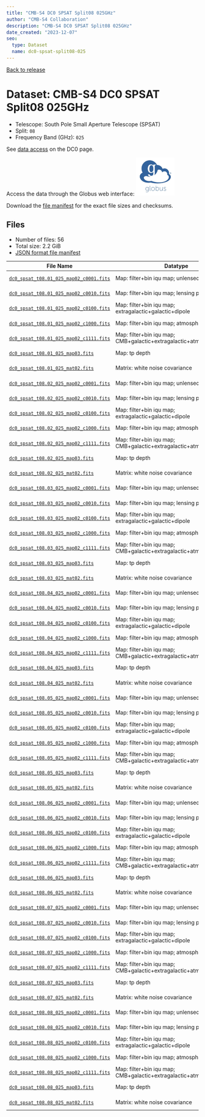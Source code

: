 ```yaml
---
title: "CMB-S4 DC0 SPSAT Split08 025GHz"
author: "CMB-S4 Collaboration"
description: "CMB-S4 DC0 SPSAT Split08 025GHz"
date_created: "2023-12-07"
seo:
  type: Dataset
  name: dc0-spsat-split08-025
---
```


[Back to release](./dc0.html#datasets)

# Dataset: CMB-S4 DC0 SPSAT Split08 025GHz

- Telescope: South Pole Small Aperture Telescope (SPSAT)
- Split: `08`
- Frequency Band (GHz): `025`

See [data access](./dc0.html#data-access) on the DC0 page.

Access the data through the Globus web interface: [![Download via Globus](images/globus-logo.png)](https://app.globus.org/file-manager?origin_id=c9dc477a-3db5-4946-874d-a5dc7efcabcf&origin_path=%2Fdatareleases%2Fdc0%2Fmission%2Fspsat%2Fsplit08%2F025%2F)

Download the [file manifest](https://g-9fdb0b.6b7bd8.0ec8.data.globus.org/datareleases/dc0/mission/spsat/split08/025/manifest.json) for the exact file sizes and checksums.

## Files

- Number of files: 56
- Total size: 2.2 GiB
- [JSON format file manifest](https://g-9fdb0b.6b7bd8.0ec8.data.globus.org/datareleases/dc0/mission/spsat/split08/025/manifest.json)

|                                                                                File Name                                                                                 |                               Datatype                               |   Size   |
| ------------------------------------------------------------------------------------------------------------------------------------------------------------------------ | -------------------------------------------------------------------- | -------- |
| [`dc0_spsat_t08.01_025_map02_c0001.fits`](https://g-9fdb0b.6b7bd8.0ec8.data.globus.org/datareleases/dc0/mission/spsat/split08/025/dc0_spsat_t08.01_025_map02_c0001.fits) | Map: filter+bin iqu map; unlensed primary CMB                        | 36.0 MiB |
| [`dc0_spsat_t08.01_025_map02_c0010.fits`](https://g-9fdb0b.6b7bd8.0ec8.data.globus.org/datareleases/dc0/mission/spsat/split08/025/dc0_spsat_t08.01_025_map02_c0010.fits) | Map: filter+bin iqu map; lensing perturbation                        | 36.0 MiB |
| [`dc0_spsat_t08.01_025_map02_c0100.fits`](https://g-9fdb0b.6b7bd8.0ec8.data.globus.org/datareleases/dc0/mission/spsat/split08/025/dc0_spsat_t08.01_025_map02_c0100.fits) | Map: filter+bin iqu map; extragalactic+galactic+dipole               | 36.0 MiB |
| [`dc0_spsat_t08.01_025_map02_c1000.fits`](https://g-9fdb0b.6b7bd8.0ec8.data.globus.org/datareleases/dc0/mission/spsat/split08/025/dc0_spsat_t08.01_025_map02_c1000.fits) | Map: filter+bin iqu map; atmosphere+noise                            | 36.0 MiB |
| [`dc0_spsat_t08.01_025_map02_c1111.fits`](https://g-9fdb0b.6b7bd8.0ec8.data.globus.org/datareleases/dc0/mission/spsat/split08/025/dc0_spsat_t08.01_025_map02_c1111.fits) | Map: filter+bin iqu map; CMB+galactic+extragalactic+atmosphere+noise | 36.0 MiB |
| [`dc0_spsat_t08.01_025_map03.fits`](https://g-9fdb0b.6b7bd8.0ec8.data.globus.org/datareleases/dc0/mission/spsat/split08/025/dc0_spsat_t08.01_025_map03.fits)             | Map: tp depth                                                        | 24.0 MiB |
| [`dc0_spsat_t08.01_025_mat02.fits`](https://g-9fdb0b.6b7bd8.0ec8.data.globus.org/datareleases/dc0/mission/spsat/split08/025/dc0_spsat_t08.01_025_mat02.fits)             | Matrix: white noise covariance                                       | 72.0 MiB |
| [`dc0_spsat_t08.02_025_map02_c0001.fits`](https://g-9fdb0b.6b7bd8.0ec8.data.globus.org/datareleases/dc0/mission/spsat/split08/025/dc0_spsat_t08.02_025_map02_c0001.fits) | Map: filter+bin iqu map; unlensed primary CMB                        | 36.0 MiB |
| [`dc0_spsat_t08.02_025_map02_c0010.fits`](https://g-9fdb0b.6b7bd8.0ec8.data.globus.org/datareleases/dc0/mission/spsat/split08/025/dc0_spsat_t08.02_025_map02_c0010.fits) | Map: filter+bin iqu map; lensing perturbation                        | 36.0 MiB |
| [`dc0_spsat_t08.02_025_map02_c0100.fits`](https://g-9fdb0b.6b7bd8.0ec8.data.globus.org/datareleases/dc0/mission/spsat/split08/025/dc0_spsat_t08.02_025_map02_c0100.fits) | Map: filter+bin iqu map; extragalactic+galactic+dipole               | 36.0 MiB |
| [`dc0_spsat_t08.02_025_map02_c1000.fits`](https://g-9fdb0b.6b7bd8.0ec8.data.globus.org/datareleases/dc0/mission/spsat/split08/025/dc0_spsat_t08.02_025_map02_c1000.fits) | Map: filter+bin iqu map; atmosphere+noise                            | 36.0 MiB |
| [`dc0_spsat_t08.02_025_map02_c1111.fits`](https://g-9fdb0b.6b7bd8.0ec8.data.globus.org/datareleases/dc0/mission/spsat/split08/025/dc0_spsat_t08.02_025_map02_c1111.fits) | Map: filter+bin iqu map; CMB+galactic+extragalactic+atmosphere+noise | 36.0 MiB |
| [`dc0_spsat_t08.02_025_map03.fits`](https://g-9fdb0b.6b7bd8.0ec8.data.globus.org/datareleases/dc0/mission/spsat/split08/025/dc0_spsat_t08.02_025_map03.fits)             | Map: tp depth                                                        | 24.0 MiB |
| [`dc0_spsat_t08.02_025_mat02.fits`](https://g-9fdb0b.6b7bd8.0ec8.data.globus.org/datareleases/dc0/mission/spsat/split08/025/dc0_spsat_t08.02_025_mat02.fits)             | Matrix: white noise covariance                                       | 72.0 MiB |
| [`dc0_spsat_t08.03_025_map02_c0001.fits`](https://g-9fdb0b.6b7bd8.0ec8.data.globus.org/datareleases/dc0/mission/spsat/split08/025/dc0_spsat_t08.03_025_map02_c0001.fits) | Map: filter+bin iqu map; unlensed primary CMB                        | 36.0 MiB |
| [`dc0_spsat_t08.03_025_map02_c0010.fits`](https://g-9fdb0b.6b7bd8.0ec8.data.globus.org/datareleases/dc0/mission/spsat/split08/025/dc0_spsat_t08.03_025_map02_c0010.fits) | Map: filter+bin iqu map; lensing perturbation                        | 36.0 MiB |
| [`dc0_spsat_t08.03_025_map02_c0100.fits`](https://g-9fdb0b.6b7bd8.0ec8.data.globus.org/datareleases/dc0/mission/spsat/split08/025/dc0_spsat_t08.03_025_map02_c0100.fits) | Map: filter+bin iqu map; extragalactic+galactic+dipole               | 36.0 MiB |
| [`dc0_spsat_t08.03_025_map02_c1000.fits`](https://g-9fdb0b.6b7bd8.0ec8.data.globus.org/datareleases/dc0/mission/spsat/split08/025/dc0_spsat_t08.03_025_map02_c1000.fits) | Map: filter+bin iqu map; atmosphere+noise                            | 36.0 MiB |
| [`dc0_spsat_t08.03_025_map02_c1111.fits`](https://g-9fdb0b.6b7bd8.0ec8.data.globus.org/datareleases/dc0/mission/spsat/split08/025/dc0_spsat_t08.03_025_map02_c1111.fits) | Map: filter+bin iqu map; CMB+galactic+extragalactic+atmosphere+noise | 36.0 MiB |
| [`dc0_spsat_t08.03_025_map03.fits`](https://g-9fdb0b.6b7bd8.0ec8.data.globus.org/datareleases/dc0/mission/spsat/split08/025/dc0_spsat_t08.03_025_map03.fits)             | Map: tp depth                                                        | 24.0 MiB |
| [`dc0_spsat_t08.03_025_mat02.fits`](https://g-9fdb0b.6b7bd8.0ec8.data.globus.org/datareleases/dc0/mission/spsat/split08/025/dc0_spsat_t08.03_025_mat02.fits)             | Matrix: white noise covariance                                       | 72.0 MiB |
| [`dc0_spsat_t08.04_025_map02_c0001.fits`](https://g-9fdb0b.6b7bd8.0ec8.data.globus.org/datareleases/dc0/mission/spsat/split08/025/dc0_spsat_t08.04_025_map02_c0001.fits) | Map: filter+bin iqu map; unlensed primary CMB                        | 36.0 MiB |
| [`dc0_spsat_t08.04_025_map02_c0010.fits`](https://g-9fdb0b.6b7bd8.0ec8.data.globus.org/datareleases/dc0/mission/spsat/split08/025/dc0_spsat_t08.04_025_map02_c0010.fits) | Map: filter+bin iqu map; lensing perturbation                        | 36.0 MiB |
| [`dc0_spsat_t08.04_025_map02_c0100.fits`](https://g-9fdb0b.6b7bd8.0ec8.data.globus.org/datareleases/dc0/mission/spsat/split08/025/dc0_spsat_t08.04_025_map02_c0100.fits) | Map: filter+bin iqu map; extragalactic+galactic+dipole               | 36.0 MiB |
| [`dc0_spsat_t08.04_025_map02_c1000.fits`](https://g-9fdb0b.6b7bd8.0ec8.data.globus.org/datareleases/dc0/mission/spsat/split08/025/dc0_spsat_t08.04_025_map02_c1000.fits) | Map: filter+bin iqu map; atmosphere+noise                            | 36.0 MiB |
| [`dc0_spsat_t08.04_025_map02_c1111.fits`](https://g-9fdb0b.6b7bd8.0ec8.data.globus.org/datareleases/dc0/mission/spsat/split08/025/dc0_spsat_t08.04_025_map02_c1111.fits) | Map: filter+bin iqu map; CMB+galactic+extragalactic+atmosphere+noise | 36.0 MiB |
| [`dc0_spsat_t08.04_025_map03.fits`](https://g-9fdb0b.6b7bd8.0ec8.data.globus.org/datareleases/dc0/mission/spsat/split08/025/dc0_spsat_t08.04_025_map03.fits)             | Map: tp depth                                                        | 24.0 MiB |
| [`dc0_spsat_t08.04_025_mat02.fits`](https://g-9fdb0b.6b7bd8.0ec8.data.globus.org/datareleases/dc0/mission/spsat/split08/025/dc0_spsat_t08.04_025_mat02.fits)             | Matrix: white noise covariance                                       | 72.0 MiB |
| [`dc0_spsat_t08.05_025_map02_c0001.fits`](https://g-9fdb0b.6b7bd8.0ec8.data.globus.org/datareleases/dc0/mission/spsat/split08/025/dc0_spsat_t08.05_025_map02_c0001.fits) | Map: filter+bin iqu map; unlensed primary CMB                        | 36.0 MiB |
| [`dc0_spsat_t08.05_025_map02_c0010.fits`](https://g-9fdb0b.6b7bd8.0ec8.data.globus.org/datareleases/dc0/mission/spsat/split08/025/dc0_spsat_t08.05_025_map02_c0010.fits) | Map: filter+bin iqu map; lensing perturbation                        | 36.0 MiB |
| [`dc0_spsat_t08.05_025_map02_c0100.fits`](https://g-9fdb0b.6b7bd8.0ec8.data.globus.org/datareleases/dc0/mission/spsat/split08/025/dc0_spsat_t08.05_025_map02_c0100.fits) | Map: filter+bin iqu map; extragalactic+galactic+dipole               | 36.0 MiB |
| [`dc0_spsat_t08.05_025_map02_c1000.fits`](https://g-9fdb0b.6b7bd8.0ec8.data.globus.org/datareleases/dc0/mission/spsat/split08/025/dc0_spsat_t08.05_025_map02_c1000.fits) | Map: filter+bin iqu map; atmosphere+noise                            | 36.0 MiB |
| [`dc0_spsat_t08.05_025_map02_c1111.fits`](https://g-9fdb0b.6b7bd8.0ec8.data.globus.org/datareleases/dc0/mission/spsat/split08/025/dc0_spsat_t08.05_025_map02_c1111.fits) | Map: filter+bin iqu map; CMB+galactic+extragalactic+atmosphere+noise | 36.0 MiB |
| [`dc0_spsat_t08.05_025_map03.fits`](https://g-9fdb0b.6b7bd8.0ec8.data.globus.org/datareleases/dc0/mission/spsat/split08/025/dc0_spsat_t08.05_025_map03.fits)             | Map: tp depth                                                        | 24.0 MiB |
| [`dc0_spsat_t08.05_025_mat02.fits`](https://g-9fdb0b.6b7bd8.0ec8.data.globus.org/datareleases/dc0/mission/spsat/split08/025/dc0_spsat_t08.05_025_mat02.fits)             | Matrix: white noise covariance                                       | 72.0 MiB |
| [`dc0_spsat_t08.06_025_map02_c0001.fits`](https://g-9fdb0b.6b7bd8.0ec8.data.globus.org/datareleases/dc0/mission/spsat/split08/025/dc0_spsat_t08.06_025_map02_c0001.fits) | Map: filter+bin iqu map; unlensed primary CMB                        | 36.0 MiB |
| [`dc0_spsat_t08.06_025_map02_c0010.fits`](https://g-9fdb0b.6b7bd8.0ec8.data.globus.org/datareleases/dc0/mission/spsat/split08/025/dc0_spsat_t08.06_025_map02_c0010.fits) | Map: filter+bin iqu map; lensing perturbation                        | 36.0 MiB |
| [`dc0_spsat_t08.06_025_map02_c0100.fits`](https://g-9fdb0b.6b7bd8.0ec8.data.globus.org/datareleases/dc0/mission/spsat/split08/025/dc0_spsat_t08.06_025_map02_c0100.fits) | Map: filter+bin iqu map; extragalactic+galactic+dipole               | 36.0 MiB |
| [`dc0_spsat_t08.06_025_map02_c1000.fits`](https://g-9fdb0b.6b7bd8.0ec8.data.globus.org/datareleases/dc0/mission/spsat/split08/025/dc0_spsat_t08.06_025_map02_c1000.fits) | Map: filter+bin iqu map; atmosphere+noise                            | 36.0 MiB |
| [`dc0_spsat_t08.06_025_map02_c1111.fits`](https://g-9fdb0b.6b7bd8.0ec8.data.globus.org/datareleases/dc0/mission/spsat/split08/025/dc0_spsat_t08.06_025_map02_c1111.fits) | Map: filter+bin iqu map; CMB+galactic+extragalactic+atmosphere+noise | 36.0 MiB |
| [`dc0_spsat_t08.06_025_map03.fits`](https://g-9fdb0b.6b7bd8.0ec8.data.globus.org/datareleases/dc0/mission/spsat/split08/025/dc0_spsat_t08.06_025_map03.fits)             | Map: tp depth                                                        | 24.0 MiB |
| [`dc0_spsat_t08.06_025_mat02.fits`](https://g-9fdb0b.6b7bd8.0ec8.data.globus.org/datareleases/dc0/mission/spsat/split08/025/dc0_spsat_t08.06_025_mat02.fits)             | Matrix: white noise covariance                                       | 72.0 MiB |
| [`dc0_spsat_t08.07_025_map02_c0001.fits`](https://g-9fdb0b.6b7bd8.0ec8.data.globus.org/datareleases/dc0/mission/spsat/split08/025/dc0_spsat_t08.07_025_map02_c0001.fits) | Map: filter+bin iqu map; unlensed primary CMB                        | 36.0 MiB |
| [`dc0_spsat_t08.07_025_map02_c0010.fits`](https://g-9fdb0b.6b7bd8.0ec8.data.globus.org/datareleases/dc0/mission/spsat/split08/025/dc0_spsat_t08.07_025_map02_c0010.fits) | Map: filter+bin iqu map; lensing perturbation                        | 36.0 MiB |
| [`dc0_spsat_t08.07_025_map02_c0100.fits`](https://g-9fdb0b.6b7bd8.0ec8.data.globus.org/datareleases/dc0/mission/spsat/split08/025/dc0_spsat_t08.07_025_map02_c0100.fits) | Map: filter+bin iqu map; extragalactic+galactic+dipole               | 36.0 MiB |
| [`dc0_spsat_t08.07_025_map02_c1000.fits`](https://g-9fdb0b.6b7bd8.0ec8.data.globus.org/datareleases/dc0/mission/spsat/split08/025/dc0_spsat_t08.07_025_map02_c1000.fits) | Map: filter+bin iqu map; atmosphere+noise                            | 36.0 MiB |
| [`dc0_spsat_t08.07_025_map02_c1111.fits`](https://g-9fdb0b.6b7bd8.0ec8.data.globus.org/datareleases/dc0/mission/spsat/split08/025/dc0_spsat_t08.07_025_map02_c1111.fits) | Map: filter+bin iqu map; CMB+galactic+extragalactic+atmosphere+noise | 36.0 MiB |
| [`dc0_spsat_t08.07_025_map03.fits`](https://g-9fdb0b.6b7bd8.0ec8.data.globus.org/datareleases/dc0/mission/spsat/split08/025/dc0_spsat_t08.07_025_map03.fits)             | Map: tp depth                                                        | 24.0 MiB |
| [`dc0_spsat_t08.07_025_mat02.fits`](https://g-9fdb0b.6b7bd8.0ec8.data.globus.org/datareleases/dc0/mission/spsat/split08/025/dc0_spsat_t08.07_025_mat02.fits)             | Matrix: white noise covariance                                       | 72.0 MiB |
| [`dc0_spsat_t08.08_025_map02_c0001.fits`](https://g-9fdb0b.6b7bd8.0ec8.data.globus.org/datareleases/dc0/mission/spsat/split08/025/dc0_spsat_t08.08_025_map02_c0001.fits) | Map: filter+bin iqu map; unlensed primary CMB                        | 36.0 MiB |
| [`dc0_spsat_t08.08_025_map02_c0010.fits`](https://g-9fdb0b.6b7bd8.0ec8.data.globus.org/datareleases/dc0/mission/spsat/split08/025/dc0_spsat_t08.08_025_map02_c0010.fits) | Map: filter+bin iqu map; lensing perturbation                        | 36.0 MiB |
| [`dc0_spsat_t08.08_025_map02_c0100.fits`](https://g-9fdb0b.6b7bd8.0ec8.data.globus.org/datareleases/dc0/mission/spsat/split08/025/dc0_spsat_t08.08_025_map02_c0100.fits) | Map: filter+bin iqu map; extragalactic+galactic+dipole               | 36.0 MiB |
| [`dc0_spsat_t08.08_025_map02_c1000.fits`](https://g-9fdb0b.6b7bd8.0ec8.data.globus.org/datareleases/dc0/mission/spsat/split08/025/dc0_spsat_t08.08_025_map02_c1000.fits) | Map: filter+bin iqu map; atmosphere+noise                            | 36.0 MiB |
| [`dc0_spsat_t08.08_025_map02_c1111.fits`](https://g-9fdb0b.6b7bd8.0ec8.data.globus.org/datareleases/dc0/mission/spsat/split08/025/dc0_spsat_t08.08_025_map02_c1111.fits) | Map: filter+bin iqu map; CMB+galactic+extragalactic+atmosphere+noise | 36.0 MiB |
| [`dc0_spsat_t08.08_025_map03.fits`](https://g-9fdb0b.6b7bd8.0ec8.data.globus.org/datareleases/dc0/mission/spsat/split08/025/dc0_spsat_t08.08_025_map03.fits)             | Map: tp depth                                                        | 24.0 MiB |
| [`dc0_spsat_t08.08_025_mat02.fits`](https://g-9fdb0b.6b7bd8.0ec8.data.globus.org/datareleases/dc0/mission/spsat/split08/025/dc0_spsat_t08.08_025_mat02.fits)             | Matrix: white noise covariance                                       | 72.0 MiB |
